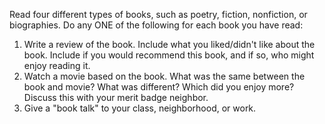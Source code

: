 Read four different types of books, such as poetry, fiction, nonfiction, or biographies. Do any ONE of the following for each book you have read:

1. Write a review of the book. Include what you liked/didn't like about the book. Include if you would recommend this book, and if so, who might enjoy reading it.
1. Watch a movie based on the book. What was the same between the book and movie? What was different? Which did you enjoy more? Discuss this with your merit badge neighbor.
1. Give a "book talk" to your class, neighborhood, or work.
